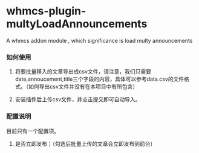 # whmcs-plugin-multyLoadAnnouncements
A whmcs addon module , which significance is load multy announcements

### 如何使用

1. 将要批量移入的文章导出成csv文件，请注意，我们只需要date,annoucement,title三个字段的内容，具体可以参考data.csv的文件格式。（如何导出csv文件并没有在本项目中有所包含）

2. 安装插件后上传csv文件，并点击提交即可自动导入。


### 配置说明

目前只有一个配置项。

1. 是否立即发布；（勾选后批量上传的文章会立即发布到前台）

